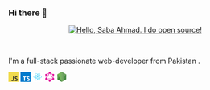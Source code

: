 ### Hi there 👋
<p align="center"><a href="https://anuraghazra.github.io"><img width="80%" alt="Hello, Saba Ahmad. I do open source!" src="./assets/gh-readme-header.png" /></a></p>

<br />

I'm a full-stack passionate web-developer from Pakistan .

<code><img height="20" alt="javascript" src="https://raw.githubusercontent.com/github/explore/80688e429a7d4ef2fca1e82350fe8e3517d3494d/topics/javascript/javascript.png"></code>
<code><img height="20" alt="typescript" src="https://raw.githubusercontent.com/github/explore/80688e429a7d4ef2fca1e82350fe8e3517d3494d/topics/typescript/typescript.png"></code>
<code><img height="20" alt="react" src="https://raw.githubusercontent.com/github/explore/80688e429a7d4ef2fca1e82350fe8e3517d3494d/topics/react/react.png"></code>
<code><img height="20" alt="graphql" src="https://raw.githubusercontent.com/github/explore/5c058a388828bb5fde0bcafd4bc867b5bb3f26f3/topics/graphql/graphql.png"></code>
<code><img height="20" alt="nodejs" src="https://raw.githubusercontent.com/github/explore/80688e429a7d4ef2fca1e82350fe8e3517d3494d/topics/nodejs/nodejs.png"></code>

<!--
**SabaAhmad786/SabaAhmad786** is a ✨ _special_ ✨ repository because its `README.md` (this file) appears on your GitHub profile.

Here are some ideas to get you started:

- 🔭 I’m currently working at ...Microverse
- 🌱 I’m currently learning ... javascript
- 👯 I’m looking to collaborate on ... projects
- 🤔 I’m looking for help with ...
- 💬 Ask me about ... anything [here](https://github.com/SabaAhmad786/SabaAhmad786/issues)
- 📫 How to reach me: ...
- 😄 Pronouns: ...
- ⚡ Fun fact: ...
-->
